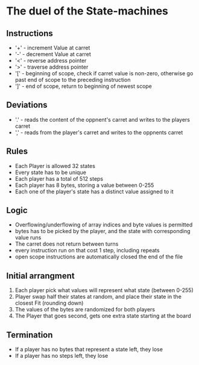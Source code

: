 # The duel of the State-machines

## Instructions
* '+' - increment Value at carret
* '-' - decrement Value at carret
* '<' - reverse address pointer
* '>' - traverse address pointer
* '\[' - beginning of scope, check if carret value is non-zero, otherwise go past end of scope to the preceding instruction
* ']' - end of scope, return to beginning of newest scope

## Deviations
* '.' - reads the content of the oppnent's carret and writes to the players carret
* ',' - reads from the player's carret and writes to the oppnents carret

## Rules
* Each Player is allowed 32 states
* Every state has to be unique
* Each player has a total of 512 steps
* Each player has 8 bytes, storing a value between 0-255
* Each one of the player's state has a distinct value assigned to it

## Logic
* Overflowing/underflowing of array indices and byte values is permitted
* bytes has to be picked by the player, and the state with corresponding value runs
* The carret does not return between turns
* every instruction run on that cost 1 step, including repeats
* open scope instructions are automatically closed the end of the file

## Initial arrangment
1. Each player pick what values will represent what state (between 0-255)
2. Player swap half their states at random, and place their state in the closest Fit (rounding down)
3. The values of the bytes are randomized for both players
4. The Player that goes second, gets one extra state starting at the board

## Termination
* If a player has no bytes that represent a state left, they lose
* If a player has no steps left, they lose
